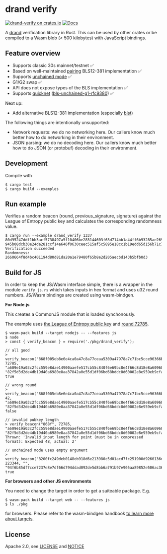 # drand verify

[![drand-verify on crates.io](https://img.shields.io/crates/v/drand-verify.svg)](https://crates.io/crates/drand-verify)
[![Docs](https://docs.rs/drand-verify/badge.svg)](https://docs.rs/drand-verify)

A [drand](https://drand.love/) verification library in Rust.
This can be used by other crates or be compiled to a Wasm blob (< 500 kilobytes) with JavaScript bindings.

## Feature overview

- Supports classic 30s mainnet/testnet ✅
- Based on well-maintained [pairing] BLS12-381 implementation ✅
- Supports [unchained mode] ✅
- G1/G2 swap ✅
- API does not expose types of the BLS implementation ✅
- Supports [quicknet] ([bls-unchained-g1-rfc9380]) ✅

Next up:

- Add alternative BLS12-381 implementation (especially [blst](https://github.com/supranational/blst))

The following things are intentionally unsupported:

- Network requests: we do no networking here. Our callers know much better how to do networking in their environment.
- JSON parsing: we do no decoding here. Our callers know much better how to do JSON (or protobuf) decoding in their environment.

[pairing]: https://crates.io/crates/pairing
[unchained mode]: https://drand.love/blog/2022/02/21/multi-frequency-support-and-timelock-encryption-capabilities/
[quicknet]: https://drand.love/blog/2023/07/03/fastnet-sunset-quicknet-new/
[bls-unchained-g1-rfc9380]: https://github.com/drand/drand/pull/1249

## Development

Compile with

```
$ cargo test
$ cargo build --examples
```

## Run example

Verifies a random beacon (round, previous_signature, signature) against the League of Entropy
public key and calculates the corresponding randomness value.

```
$ cargo run --example drand_verify 1337 80d95247ddf1bb3acf5738497a5f10406be283144603f63d714bb1a44ff6b93285ae2697fffeb50c68862bd9fbecd4b204b1798d2686b4ac5d573615031d9d67e6168bde9a7adf1161430a498ca701a25c216aee3e38ffd5290369034fa050a2 945b08dcb30e24da281ccf14a646f0630ceec515af5c5895e18cc1b19edd65d156b71c776a369af3487f1bc6af1062500b059e01095cc0eedce91713977d7735cac675554edfa0d0481bb991ed93d333d08286192c05bf6b65d20f23a37fc7bb
Verification succeeded
Randomness: 2660664f8d4bc401194d80d81da20a1e79480f65b8e2d205aecbd143b5bfb0d3
```

## Build for JS

In order to keep the JS/Wasm interface simple, there is a wrapper in the module `verify_js.rs` which takes
inputs in hex format and uses u32 round numbers. JS/Wasm bindings are created using wasm-bindgen.

**For Node.js**

This creates a CommonJS module that is loaded synchonously.

The example uses [the League of Entropy public key](https://api3.drand.sh/info)
and [round 72785](https://api3.drand.sh/public/72785).

```
$ wasm-pack build --target nodejs -- --features js
$ node
> const { verify_beacon } = require('./pkg/drand_verify');

// all good
> verify_beacon("868f005eb8e6e4ca0a47c8a77ceaa5309a47978a7c71bc5cce96366b5d7a569937c529eeda66c7293784a9402801af31", 72785, "a609e19a03c2fcc559e8dae14900aaefe517cb55c840f6e69bc8e4f66c8d18e8a609685d9917efbfb0c37f058c2de88f13d297c7e19e0ab24813079efe57a182554ff054c7638153f9b26a60e7111f71a0ff63d9571704905d3ca6df0b031747", "82f5d3d2de4db19d40a6980e8aa37842a0e55d1df06bd68bddc8d60002e8e959eb9cfa368b3c1b77d18f02a54fe047b80f0989315f83b12a74fd8679c4f12aae86eaf6ab5690b34f1fddd50ee3cc6f6cdf59e95526d5a5d82aaa84fa6f181e42")
true

// wrong round
> verify_beacon("868f005eb8e6e4ca0a47c8a77ceaa5309a47978a7c71bc5cce96366b5d7a569937c529eeda66c7293784a9402801af31", 42, "a609e19a03c2fcc559e8dae14900aaefe517cb55c840f6e69bc8e4f66c8d18e8a609685d9917efbfb0c37f058c2de88f13d297c7e19e0ab24813079efe57a182554ff054c7638153f9b26a60e7111f71a0ff63d9571704905d3ca6df0b031747", "82f5d3d2de4db19d40a6980e8aa37842a0e55d1df06bd68bddc8d60002e8e959eb9cfa368b3c1b77d18f02a54fe047b80f0989315f83b12a74fd8679c4f12aae86eaf6ab5690b34f1fddd50ee3cc6f6cdf59e95526d5a5d82aaa84fa6f181e42")
false

// invalid pubkey length
> verify_beacon("868f", 72785, "a609e19a03c2fcc559e8dae14900aaefe517cb55c840f6e69bc8e4f66c8d18e8a609685d9917efbfb0c37f058c2de88f13d297c7e19e0ab24813079efe57a182554ff054c7638153f9b26a60e7111f71a0ff63d9571704905d3ca6df0b031747", "82f5d3d2de4db19d40a6980e8aa37842a0e55d1df06bd68bddc8d60002e8e959eb9cfa368b3c1b77d18f02a54fe047b80f0989315f83b12a74fd8679c4f12aae86eaf6ab5690b34f1fddd50ee3cc6f6cdf59e95526d5a5d82aaa84fa6f181e42")
Thrown: 'Invalid input length for point (must be in compressed format): Expected 48, actual: 2'

// unchained mode uses empty argument
> verify_beacon("8200fc249deb0148eb918d6e213980c5d01acd7fc251900d9260136da3b54836ce125172399ddc69c4e3e11429b62c11", 223344, "", "94f6b85df7cce7237e8e7df66d794ddad092de5d8bb6a791b97e905aa89852e506ac36a792eba7021e22eebf34891f8914bf9a8dd9233ea0a4c5ca00ef8404999f899073dd2eade61fe54077fee8168f83dcb61a758b6883b38904054e64a433")
true
```

**For browsers and other JS environments**

You need to change the target in order to get a suiteable package. E.g.

```
$ wasm-pack build --target web -- --features js
$ ls ./pkg
```

for browsers. Please refer to the wasm-bindgen handbook [to learn more about targets](https://rustwasm.github.io/docs/wasm-bindgen/reference/deployment.html).

## License

Apache 2.0, see [LICENSE](./LICENSE) and [NOTICE](./NOTICE)

